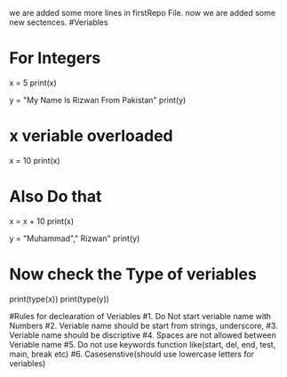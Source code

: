 we are added some more lines in firstRepo File.
now we are added some new sectences.
#Veriables
# For Integers
x = 5
print(x)

y = "My Name Is Rizwan From Pakistan"
print(y)

# x veriable overloaded 
x = 10
print(x)
# Also Do that
x = x + 10
print(x)

y = "Muhammad"," Rizwan"
print(y)



# Now check the Type of veriables
print(type(x))
print(type(y))

#Rules for declearation of Veriables
#1. Do Not start veriable name with Numbers
#2. Veriable name should be start from strings, underscore, 
#3. Veriable name should be discriptive
#4. Spaces are not allowed between Veriable name
#5. Do not use keywords function like(start, del, end, test, main, break etc)
#6. Casesenstive(should use lowercase letters for veriables)
